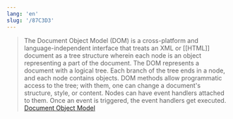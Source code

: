 ```yaml
---
lang: 'en'
slug: '/87C3D3'
---
```


> The Document Object Model (DOM) is a cross-platform and language-independent interface that treats an XML or [[HTML]] document as a tree structure wherein each node is an object representing a part of the document. The DOM represents a document with a logical tree. Each branch of the tree ends in a node, and each node contains objects. DOM methods allow programmatic access to the tree; with them, one can change a document's structure, style, or content. Nodes can have event handlers attached to them. Once an event is triggered, the event handlers get executed. [Document Object Model](https://en.wikipedia.org/wiki/Document_Object_Model)
